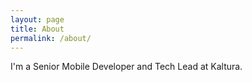```yaml
---
layout: page
title: About
permalink: /about/
---
```


I'm a Senior Mobile Developer and Tech Lead at Kaltura.

